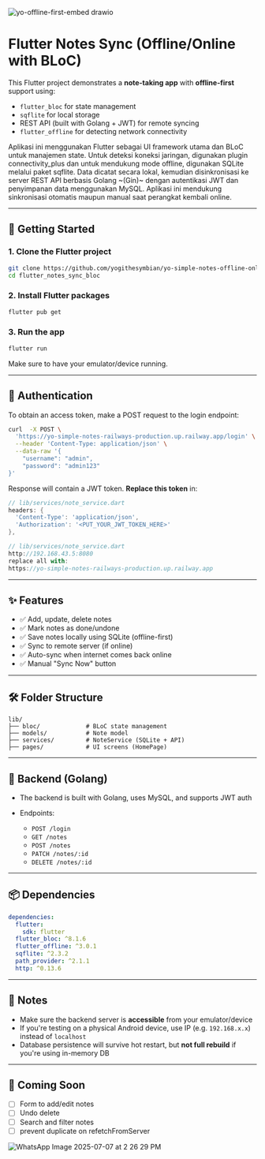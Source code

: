
![yo-offline-first-embed drawio](https://github.com/user-attachments/assets/286bd25e-9f9b-426b-b444-1011951a742a)

# Flutter Notes Sync (Offline/Online with BLoC)

This Flutter project demonstrates a **note-taking app** with **offline-first** support using:

- `flutter_bloc` for state management
- `sqflite` for local storage
- REST API (built with Golang + JWT) for remote syncing
- `flutter_offline` for detecting network connectivity

Aplikasi ini menggunakan Flutter sebagai UI framework utama dan BLoC untuk manajemen state. Untuk deteksi koneksi jaringan, digunakan plugin connectivity_plus dan untuk mendukung mode offline, digunakan SQLite melalui paket sqflite. Data dicatat secara lokal, kemudian disinkronisasi ke server REST API berbasis Golang ~(Gin)~ dengan autentikasi JWT dan penyimpanan data menggunakan MySQL. Aplikasi ini mendukung sinkronisasi otomatis maupun manual saat perangkat kembali online.

---

## 🚀 Getting Started

### 1. Clone the Flutter project

```bash
git clone https://github.com/yogithesymbian/yo-simple-notes-offline-online-auto-sync.git
cd flutter_notes_sync_bloc
```

### 2. Install Flutter packages

```bash
flutter pub get
```

### 3. Run the app

```bash
flutter run
```

Make sure to have your emulator/device running.

---

## 🔐 Authentication

To obtain an access token, make a POST request to the login endpoint:

```bash
curl  -X POST \
  'https://yo-simple-notes-railways-production.up.railway.app/login' \
  --header 'Content-Type: application/json' \
  --data-raw '{
    "username": "admin",
    "password": "admin123"
}'
```

Response will contain a JWT token. **Replace this token** in:

```dart
// lib/services/note_service.dart
headers: {
  'Content-Type': 'application/json',
  'Authorization': '<PUT_YOUR_JWT_TOKEN_HERE>'
},
```

```dart
// lib/services/note_service.dart
http://192.168.43.5:8080
replace all with:
https://yo-simple-notes-railways-production.up.railway.app
```

---

## ✨ Features

- ✅ Add, update, delete notes
- ✅ Mark notes as done/undone
- ✅ Save notes locally using SQLite (offline-first)
- ✅ Sync to remote server (if online)
- ✅ Auto-sync when internet comes back online
- ✅ Manual "Sync Now" button

---

## 🛠️ Folder Structure

```
lib/
├── bloc/             # BLoC state management
├── models/           # Note model
├── services/         # NoteService (SQLite + API)
├── pages/            # UI screens (HomePage)
```

---

## 🧠 Backend (Golang)

- The backend is built with Golang, uses MySQL, and supports JWT auth
- Endpoints:

  - `POST /login`
  - `GET /notes`
  - `POST /notes`
  - `PATCH /notes/:id`
  - `DELETE /notes/:id`

---

## 📦 Dependencies

```yaml
dependencies:
  flutter:
    sdk: flutter
  flutter_bloc: ^8.1.6
  flutter_offline: ^3.0.1
  sqflite: ^2.3.2
  path_provider: ^2.1.1
  http: ^0.13.6
```

---

## 📣 Notes

- Make sure the backend server is **accessible** from your emulator/device
- If you're testing on a physical Android device, use IP (e.g. `192.168.x.x`) instead of `localhost`
- Database persistence will survive hot restart, but **not full rebuild** if you're using in-memory DB

---

## 📌 Coming Soon

- [ ] Form to add/edit notes
- [ ] Undo delete
- [ ] Search and filter notes
- [ ] prevent duplicate on refetchFromServer

![WhatsApp Image 2025-07-07 at 2 26 29 PM](https://github.com/user-attachments/assets/3ee5b12b-5ee1-4070-ba3f-8bc9d988df83)
